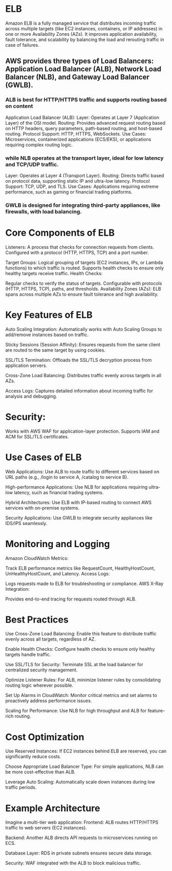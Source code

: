 # ELB
Amazon ELB is a fully managed service that distributes incoming traffic across multiple targets (like EC2 instances, containers, or IP addresses) in one or more Availability Zones (AZs). 
It improves application availability, fault tolerance, and scalability by balancing the load and rerouting traffic in case of failures.


## AWS provides three types of Load Balancers: Application Load Balancer (ALB), Network Load Balancer (NLB), and Gateway Load Balancer (GWLB). 
### ALB is best for HTTP/HTTPS traffic and supports routing based on content
Application Load Balancer (ALB):
Layer: Operates at Layer 7 (Application Layer) of the OSI model.
Routing: Provides advanced request routing based on HTTP headers, query parameters, path-based routing, and host-based routing.
Protocol Support: HTTP, HTTPS, WebSockets.
Use Cases: Microservices, containerized applications (ECS/EKS), or applications requiring complex routing logic.

### while NLB operates at the transport layer, ideal for low latency and TCP/UDP traffic. 
Layer: Operates at Layer 4 (Transport Layer).
Routing: Directs traffic based on protocol data, supporting static IP and ultra-low latency.
Protocol Support: TCP, UDP, and TLS.
Use Cases: Applications requiring extreme performance, such as gaming or financial trading platforms.

### GWLB is designed for integrating third-party appliances, like firewalls, with load balancing.


# Core Components of ELB
Listeners:
A process that checks for connection requests from clients.
Configured with a protocol (HTTP, HTTPS, TCP) and a port number.

Target Groups:
Logical grouping of targets (EC2 instances, IPs, or Lambda functions) to which traffic is routed.
Supports health checks to ensure only healthy targets receive traffic.
Health Checks:

Regular checks to verify the status of targets.
Configurable with protocols (HTTP, HTTPS, TCP), paths, and thresholds.
Availability Zones (AZs):
ELB spans across multiple AZs to ensure fault tolerance and high availability.

# Key Features of ELB
Auto Scaling Integration:
Automatically works with Auto Scaling Groups to add/remove instances based on traffic.

Sticky Sessions (Session Affinity):
Ensures requests from the same client are routed to the same target by using cookies.

SSL/TLS Termination:
Offloads the SSL/TLS decryption process from application servers.

Cross-Zone Load Balancing:
Distributes traffic evenly across targets in all AZs.

Access Logs:
Captures detailed information about incoming traffic for analysis and debugging.

# Security:

Works with AWS WAF for application-layer protection.
Supports IAM and ACM for SSL/TLS certificates.

# Use Cases of ELB
Web Applications:
Use ALB to route traffic to different services based on URL paths (e.g., /login to service A, /catalog to service B).

High-performance Applications:
Use NLB for applications requiring ultra-low latency, such as financial trading systems.

Hybrid Architectures:
Use ELB with IP-based routing to connect AWS services with on-premise systems.

Security Applications:
Use GWLB to integrate security appliances like IDS/IPS seamlessly.

# Monitoring and Logging
Amazon CloudWatch Metrics:

Track ELB performance metrics like RequestCount, HealthyHostCount, UnHealthyHostCount, and Latency.
Access Logs:

Logs requests made to ELB for troubleshooting or compliance.
AWS X-Ray Integration:

Provides end-to-end tracing for requests routed through ALB.

# Best Practices
Use Cross-Zone Load Balancing:
Enable this feature to distribute traffic evenly across all targets, regardless of AZ.

Enable Health Checks:
Configure health checks to ensure only healthy targets handle traffic.

Use SSL/TLS for Security:
Terminate SSL at the load balancer for centralized security management.

Optimize Listener Rules:
For ALB, minimize listener rules by consolidating routing logic wherever possible.

Set Up Alarms in CloudWatch:
Monitor critical metrics and set alarms to proactively address performance issues.

Scaling for Performance:
Use NLB for high throughput and ALB for feature-rich routing.

# Cost Optimization
Use Reserved Instances:
If EC2 instances behind ELB are reserved, you can significantly reduce costs.

Choose Appropriate Load Balancer Type:
For simple applications, NLB can be more cost-effective than ALB.

Leverage Auto Scaling:
Automatically scale down instances during low traffic periods.

# Example Architecture
Imagine a multi-tier web application:
Frontend: ALB routes HTTP/HTTPS traffic to web servers (EC2 instances).

Backend: Another ALB directs API requests to microservices running on ECS.

Database Layer: RDS in private subnets ensures secure data storage.

Security: WAF integrated with the ALB to block malicious traffic.
